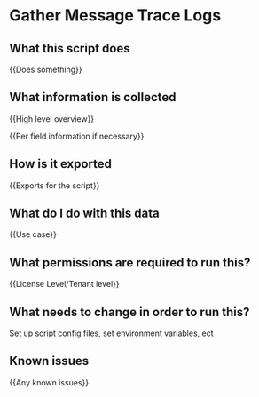 # Gather Message Trace Logs

## What this script does

{{Does something}}

## What information is collected

{{High level overview}}

{{Per field information if necessary}}

## How is it exported

{{Exports for the script}}

## What do I do with this data

{{Use case}}

## What permissions are required to run this?

{{License Level/Tenant level}}

## What needs to change in order to run this?
Set up script config files, set environment variables, ect

## Known issues
{{Any known issues}}
